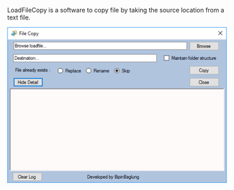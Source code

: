 LoadFileCopy is a software to copy file by taking the source location from a text file.

![Main UI](LoadFileCopy.png)
